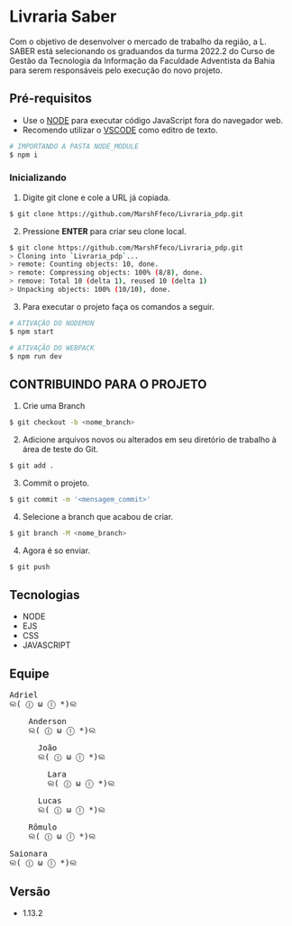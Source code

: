 # Livraria Saber

Com o objetivo de desenvolver o mercado de trabalho da região, a L. SABER está selecionando os graduandos da turma 2022.2 do Curso de Gestão da Tecnologia da Informação da Faculdade Adventista da Bahia para serem responsáveis pelo execução do novo projeto.

## Pré-requisitos

- Use o [NODE](https://nodejs.org/en/download/) para executar código JavaScript fora do navegador web.  
- Recomendo utilizar o [VSCODE](https://code.visualstudio.com) como editro de texto.

```bash
# IMPORTANDO A PASTA NODE_MODULE
$ npm i
```

### Inicializando

1. Digite git clone e cole a URL já copiada.

```bash
$ git clone https://github.com/MarshFfeco/Livraria_pdp.git
```

2. Pressione **ENTER** para criar seu clone local.

```bash
$ git clone https://github.com/MarshFfeco/Livraria_pdp.git
> Cloning into `Livraria_pdp`...
> remote: Counting objects: 10, done.
> remote: Compressing objects: 100% (8/8), done.
> remove: Total 10 (delta 1), reused 10 (delta 1)
> Unpacking objects: 100% (10/10), done.
```

3. Para executar o projeto faça os comandos a seguir.

```bash
# ATIVAÇÃO DO NODEMON
$ npm start

# ATIVAÇÃO DO WEBPACK
$ npm run dev
```

## CONTRIBUINDO PARA O PROJETO

1. Crie uma Branch

```bash
$ git checkout -b <nome_branch>
```

2. Adicione arquivos novos ou alterados em seu diretório de trabalho à área de teste do Git.

```bash
$ git add .
```

3. Commit o projeto.

```bash
$ git commit -m '<mensagem_commit>'
```

4. Selecione a branch que acabou de criar.

```bash
$ git branch -M <nome_branch>
```

4. Agora é so enviar.
```bash
$ git push 
```

## Tecnologias
- NODE
- EJS
- CSS
- JAVASCRIPT

## Equipe
<pre>
Adriel
ଲ( ⓛ ω ⓛ *)ଲ
</pre>
<pre>
    Anderson
    ଲ( ⓛ ω ⓛ *)ଲ
</pre>
<pre>
      João
      ଲ( ⓛ ω ⓛ *)ଲ
</pre>
<pre>
        Lara
        ଲ( ⓛ ω ⓛ *)ଲ
</pre>
<pre>
      Lucas
      ଲ( ⓛ ω ⓛ *)ଲ
</pre>
<pre>
    Rômulo
    ଲ( ⓛ ω ⓛ *)ଲ
</pre>
<pre>
Saionara
ଲ( ⓛ ω ⓛ *)ଲ
</pre>

## Versão
- 1.13.2

